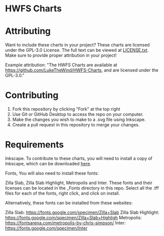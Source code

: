 # HWFS Charts

# Attributing
Want to include these charts in your project? These charts are licensed under the GPL-3.0 License. The full text can be viewed at [LICENSE.txt](https://github.com/LukeTheWind/HWFS-Charts/blob/main/LICENSE.txt). Make sure to provide proper attribution in your project!

Example attribution: "The HWFS Charts are available at https://github.com/LukeTheWind/HWFS-Charts, and are licensed under the GPL-3.0."

# Contributing
1. Fork this repository by clicking "Fork" at the top right
2. Use Git or GitHub Desktop to access the repo on your computer.
3. Make the changes you wish to make to a .svg file using Inkscape.
4. Create a pull request in this repository to merge your changes.

# Requirements
Inkscape.
To contribute to these charts, you will need to install a copy of Inkscape, which can be downloaded [here](https://inkscape.org/release).

Fonts,
You will also need to install these fonts:

Zilla Slab,
Zilla Slab Highlight,
Metropolis and
Inter.
These fonts and their licenses can be located in the _Fonts directory in this repo. Select all the .tff files for each of the fonts, right click, and click on install.

Alternatively, these fonts can be installed from these websites:

Zilla Slab: https://fonts.google.com/specimen/Zilla+Slab
Zilla Slab Highlight: https://fonts.google.com/specimen/Zilla+Slab+Highligh
Metropolis: https://fontsarena.com/metropolis-by-chris-simpson/
Inter: https://fonts.google.com/specimen/Inter
